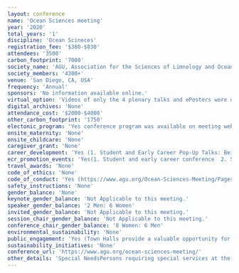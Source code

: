 ```yaml
---
layout: conference 
name: 'Ocean Sciences meeting'
year: '2020'
total_years: '1'
discipline: 'Ocean Scineces'
registration_fee: '$380-$830'
attendees: '3500'
carbon_footprint: '7000'
society_name: 'AGU, Association for the Sciences of Limnology and Oceanography, The Oceanography Society '
society_members: '4300+'
venue: 'San Diego, CA, USA'
frequency: 'Annual'
sponsors: 'No information available online.'
virtual_option: 'Videos of only the 4 plenary talks and ePosters were optional (This is an optional feature for poster presenters to engage with attendees and discuss their ePoster before, during, and after the meeting. This is in addition to and NOT instead of the physical poster presentation in the Poster Hall.)'
digital_archives: 'None'
attendance_cost: '$2000-$4000'
other_carbon_footprint: '1750'
electonic_program: 'Yes conference program was available on meeting website and mobile App.'
onsite_maternity: 'None'
onsite_childcare: 'None'
caregiver_grant: 'None'
career_development: 'Yes (1. Student and Early Career Pop-Up Talks: Being a scientist is more than working in the lab, office, or field. We all have experiences, talents, and stories to share, and Student and Early Career Pop-Up Talks are the chance for you to share yours. Student and early career participants will get to convey their ideas in a creative and approachable format and have a chance to display something beyond the traditional scientific talk. Students and early career scientists give 5 minute, TED-style presentation on an Earth and space science topic youre passionate about. 2018 Pop-Up Talks included singing/dancing your science, a mental health monologue, an overview of current political influence on scientific career prospects, and much more.This years Pop-Up Talks are encouraged to address the following theme: "For a resilient scientist and planet."   2. Career Center Theatre: Whether you are a student or early-mid career professional, if you are considering employment outside of academia, this interactive workshop will familiarize you with resume essentials. A resume is a marketing tool that communicates how your experiences and strengths demonstrate your alignment for a particular job. It is a way for you to emphasize your assets as a positive first impression. How do you highlight knowledge gained through courses and apply them to real work experience? What criteria is important to include and is there a specific order? How do I format my resume and phrase my skills so I stand out from the other applicants?  3. Telling Stories about Science and Ourselves: When we want to increase visibility and connect with others about science, we need to humanize science and scientists. One of the best ways of doing this is through telling stories—about our own journeys as well as about our science. This session will be a quick introduction to story structure and elements, the power of including emotion, and the benefits and challenges of sharing stories of ourselves as well as our work.   4. How to get Involved this Election Year: 2020 is a critical year to ensure that science is a key issue in elections—in local, state, and national races. From climate change to ocean policy to environmental health and more, so many critical policy issues depend on strong science input. You can help ensure that science is part of the conversation as candidates discuss their platforms in the coming months. Whether you aren’t sure if you are ready to talk to candidates, or are looking for new ways to get more involved, this session will guide you with a number of different opportunities and leave you with a clear set of options to get involved this election year.   5. Hashtag Science: Science Communication through Social Media: Social media, for all its faults, has allowed scientists much greater reach, across scientific disciplines and beyond, and has helped foster new dialogues and communities. This session will discuss the benefits and challenges of social media (and its different outlets), ways to effectively incorporate multimedia, and how to develop powerful messages and campaigns that can reach many audiences.   6. CV 101: Employment in academia is very competitive. Whether you seek a research or teaching position, you will need a Curriculum Vitae (CV) rather than a resume. A CV is a detailed record that communicates how your skills, knowledge, and experiences demonstrate your alignment for a particular job and higher education institution. Discuss the differences between writing a resume and writing a CV. How are CVs formatted? What skills should be detailed? How do you customize your CV so your presentations, publications, or honors/awards are featured?   7. Networking and Career Tips 101: Join this interactive workshop on the best tips and tricks for networking and career planning.   8. Messaging to Policymakers: Science communication is a valuable skill that enables you to make a difference in the world. Communicating effectively to policymakers is a particularly effective way to effect change, and is no harder than any other science communication, with a little knowledge and practice. If you want to share your science with your city council, state senators, or even Presidential candidates, the approach is the same. Come learn how to effectively message to policymakers at this workshop. While the focus will be on U.S. policymakers, many of these tools can be used in other countries and we encourage attendees from any location.  9. Interviews 101: Whether you are seeking employment in academia or industry, all students, graduates, and jobseekers can benefit from learning best tips and tricks for successful interviewing. An interview is a conversation where both parties need information about the other. Both sides must engage and exchange information for the interaction to be successful. A resume or CV will demonstrate your technical skills but the interview is your chance to highlight your non-technical skills. How do you highlight your strengths and competencies? Ho do I describe skills that I could improve? If I have limited experience, how do I demonstrate that I am still qualified and eager to learn?   10. Resumes 101: Whether you are a student or early-mid career professional, if you are considering employment outside of academia, this interactive workshop will familiarize you with resume essentials. A resume is a marketing tool that communicates how your experiences and strengths demonstrate your alignment for a particular job. It is a way for you to emphasize your assets as a positive first impression. How do you highlight knowledge gained through courses and apply them to real work experience? What criteria is important to include and is there a specific order? How do I format my resume and phrase my skills so I stand out from the other applicants?   11. Can We Talk? Difficult Conversations with Underrepresented People of Color about Diversifying STEM Fields: Interactive session focusing on Social Belonging and Allyship: In this 2-hour workshop, participants will learn about two important components to STEM retention for underrepresented people of color (UR-POC), sense of belonging and allyship. Through the use of film and various interactive exercises, participants will explore how to create and support belonging for diverse groups within institutional settings and how to be an ally to UR-POC. Allies will learn how to understand their role/s and how to better support UR-POC when they are confronted with various obstacles ranging from psycho-emotional situations to systemic.)'
ecr_promotion_events: 'Yes(1. Student and early career conference  2. Student and early career pop-up talks  3. Student Mixer, Early Career Mixer  4. Meet your agency program manager  5. Career Panel  6. Jam session 7. 5k fun run/walk  details here:https://www.agu.org/-/media/Files/OSM2020/OSM_2020_StudentEC_guide.pdf  8. Student Presentation Evaluation Program:The Student Presentation Evaluation Program (SPEP) allows student presenters to hone their presentation skills and receive valuable feedback from esteemed scientists. The program relies on anonymous volunteers who visit a student’s poster or oral presentation and engage them in order to help provide feedback about a student’s research and communication skills: https://www.agu.org/Ocean-Sciences-Meeting/Pages/Student-Presentation-Evaluation-Program)'
travel_awards: 'None'
code_of_ethics: 'None'
code_of_conduct: 'Yes (https://www.agu.org/Ocean-Sciences-Meeting/Pages/Oceans-Code-of-Conduct)'
safety_instructions: 'None'
gender_balance: 'None'
keynote_gender_balance: 'Not Applicable to this meeting.'
speaker_gender_balance: '2 Men: 6 Women'
invited_gender_balance: 'Not Applicable to this meeting.'
session_chair_gender_balance: 'Not Applicable to this meeting.'
conference_chair_gender_balance: '8 Women: 6 Men'
environmental_sustainability: 'None'
public_engagement: 'Yes (Town Halls provide a valuable opportunity for government agencies, academic programs, special projects, and other focused interest groups to gather input from the broader marine sciences community that gathers at the Ocean Sciences Meeting. Town Halls are one hour in length and open to all meeting participants.)'
sustainability_initiatives: 'None'
conference_url: 'https://www.agu.org/ocean-sciences-meeting/'
other_details: 'Special NeedsPersons requiring special services at the conven-tion center (wheelchair-accessible transportation, sign interpreters, etc.) are asked to stop by the Ocean Sciences Meeting Services Booth in the Hall D Lobby. Please note that because requests were due as part of the registration process, on-site requests will be filled based on availability.'
---
```

